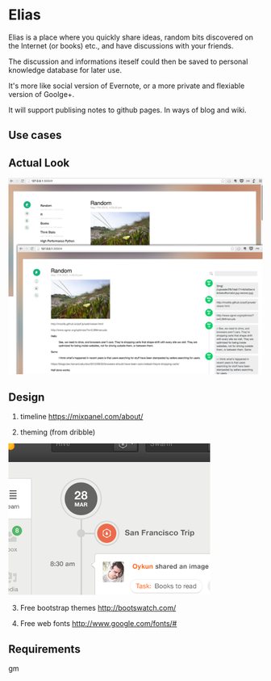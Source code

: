 Elias
=====

Elias is a place where you quickly share ideas, random bits discovered on the Internet (or books) etc., and have discussions with your friends.

The discussion and informations iteself could then be saved to personal knowledge database for later use.

It's more like social version of Evernote, or a more private and flexiable version of Goolge+.

It will support publising notes to github pages. In ways of blog and wiki.

## Use cases


## Actual Look

![Current look](snapshot.png)

## Design

1. timeline
https://mixpanel.com/about/

2. theming (from dribble)

![From dribble](design.png)

3. Free bootstrap themes
http://bootswatch.com/

4. Free web fonts
http://www.google.com/fonts/#

## Requirements
gm
